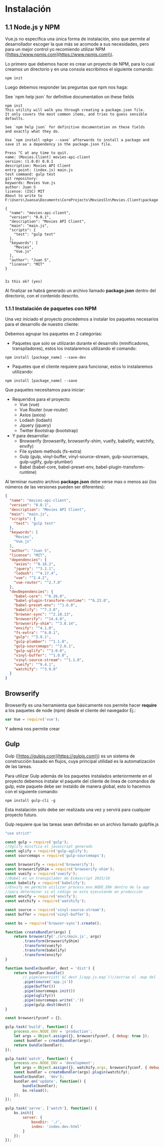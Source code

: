 # Instalación

## 1.1 Node.js y NPM

Vue.js no especifica una única forma de instalación, sino que permite al desarrollador escoger la que más se acomode a sus necesidades, pero para un mejor control yo recomiendo utilizar NPM \([https://www.npmjs.com](https://www.npmjs.com)\).

Lo primero que debemos hacer es crear un proyecto de NPM, para lo cual creamos un directorio y en una consola escribimos el siguiente comando:

```
npm init
```

Luego debemos responder las preguntas que npm nos haga:

See \`npm help json\` for definitive documentation on these fields

    npm init
    This utility will walk you through creating a package.json file.
    It only covers the most common items, and tries to guess sensible defaults.

    See `npm help json` for definitive documentation on these fields
    and exactly what they do.

    Use `npm install <pkg> --save` afterwards to install a package and
    save it as a dependency in the package.json file.

    Press ^C at any time to quit.
    name: (Movies.Client) movies-api-client
    version: (1.0.0) 0.0.1
    description: Movies API Client
    entry point: (index.js) main.js
    test command: gulp test
    git repository:
    keywords: Movies Vue.js
    author: Juan S
    license: (ISC) MIT
    About to write to F:\Users\Juansa\Documents\CoreProjects\MoviesSln\Movies.Client\package.json:

    {
      "name": "movies-api-client",
      "version": "0.0.1",
      "description": "Movies API Client",
      "main": "main.js",
      "scripts": {
        "test": "gulp test"
      },
      "keywords": [
        "Movies",
        "Vue.js"
      ],
      "author": "Juan S",
      "license": "MIT"
    }


    Is this ok? (yes)

Al finalizar se habrá generado un archivo llamado **package.json** dentro del directorio, con el contenido descrito.

### 1.1.1 Instalación de paquetes con NPM

Una vez iniciado el proyecto procedemos a instalar los paquetes necesarios para el desarrollo de nuestro cliente:

Debemos agrupar los paquetes en 2 categorías:

* Paquetes que solo se utilizarán durante el desarrollo \(minificadores, transpiladores\), estos los instalaremos utilizando el comando: 

```
npm install [package_name] --save-dev
```

* Paquetes que el cliente requiere para funcionar, estos lo instalaremos utilizando:

```
npm install [package_name] --save
```

Que paquetes necesitamos para iniciar:

* Requeridos para el proyecto:
  * Vue \(vue\)
  * Vue Router \(vue-router\)
  * Axios \(axios\)
  * Lodash \(lodash\)
  * Jquery \(jquery\)
  * Twitter Bootstrap \(bootstrap\)
* Y para desarrollar:
  * Browserify \(browserify, browserify-shim, vueify, babelify, watchify, envify\)
  * File system methods \(fs-extra\)
  * Gulp \(gulp, vinyl-buffer, vinyl-source-stream, gulp-sourcemaps, gulp-uglify, gulp-plumber\)
  * Babel \(babel-core, babel-preset-env, babel-plugin-transform-runtime\)

Al terminar nuestro archivo **package.json** debe verse mas o menos asi \(los números de las versiones pueden ser diferentes\):

```json
{
  "name": "movies-api-client",
  "version": "0.0.1",
  "description": "Movies API Client",
  "main": "main.js",
  "scripts": {
    "test": "gulp test"
  },
  "keywords": [
    "Movies",
    "Vue.js"
  ],
  "author": "Juan S",
  "license": "MIT",
  "dependencies": {
    "axios": "^0.16.2",
    "jquery": "^3.2.1",
    "lodash": "^4.17.4",
    "vue": "^2.4.2",
    "vue-router": "^2.7.0"
  },
  "devDependencies": {
    "babel-core": "^6.26.0",
    "babel-plugin-transform-runtime": "^6.23.0",
    "babel-preset-env": "^1.6.0",
    "babelify": "^7.3.0",
    "browser-sync": "^2.18.13",
    "browserify": "^14.4.0",
    "browserify-shim": "^3.8.14",
    "envify": "^4.1.0",
    "fs-extra": "^4.0.1",
    "gulp": "^3.9.1",
    "gulp-plumber": "^1.1.0",
    "gulp-sourcemaps": "^2.6.1",
    "gulp-uglify": "^3.0.0",
    "vinyl-buffer": "^1.0.0",
    "vinyl-source-stream": "^1.1.0",
    "vueify": "^9.4.1",
    "watchify": "^3.9.0"
  }
}
```

## Browserify

Browserify es una herramienta que básicamente nos permite hacer **require** a los paquetes de node \(npm\) desde el cliente del navegador Ej.:

```js
var Vue = require('vue');
```

Y ademá nos permite crear

## Gulp

Gulp \([https://gulpjs.com](https://gulpjs.com)\) es un sistema de construcción basado en flujos, cuya principal utilidad es la automatización de las tareas.

Para utilizar Gulp además de los paquetes instalados anteriormente en el proyecto debemos instalar el paquete del cliente de linea de comandos de gulp, este paquete debe ser instaldo de manera global, esto lo hacemos con el siguiente comando:

```
npm install gulp-cli -g
```

Esta instalación solo debe ser realizada una vez y servirá para cualquier proyecto futuro.

Gulp requiere que las tareas sean definidas en un archivo llamado gulpfile.js

```js
"use strict"

const gulp = require('gulp');
//Uglify minifica el javascript generado
const uglify = require('gulp-uglify');
const sourcemaps = require('gulp-sourcemaps');

const browserify = require('browserify');
const browserifyShim = require('browserify-shim');
const vueify = require('vueify');
//Babel es un transpilador de Ecmascript 2015/16
const babelify = require('babelify');
//Envify me permite utilizar process.env.NODE_ENV dentro de la app
//para determinar si el código se esta ejecutando en producción
const envify = require('envify');
const watchify = require('watchify');

const source = require('vinyl-source-stream');
const buffer = require('vinyl-buffer');

const bs = require('browser-sync').create();

function createBundler(args) {
    return browserify('./src/main.js', args)
        .transform(browserifyShim)
        .transform(vueify)
        .transform(babelify)
        .transform(envify)
}

function bundle(bundler, dest = 'dist') {
    return bundler.bundle()
        //.pipe(exorcist(`${ dest }/app.js.map`))//extrae el .map del .js
        .pipe(source('app.js'))
        .pipe(buffer())
        .pipe(sourcemaps.init())
        .pipe(uglify())
        .pipe(sourcemaps.write('.'))
        .pipe(gulp.dest(dest))
}

const browserifyconf = {};

gulp.task('build', function() {
    process.env.NODE_ENV = 'production';
    let args = Object.assign({}, browserifyconf, { debug: true });
    const bundler = createBundler(args);
    return bundle(bundler);
});

gulp.task('watch', function() {
    process.env.NODE_ENV = 'development';
    let args = Object.assign({}, watchify.args, browserifyconf, { debug: true });
    const bundler = createBundler(args).plugin(watchify);
    bundle(bundler, 'dev');
    bundler.on('update', function() {
        bundle(bundler);
        bs.reload();
    });
});

gulp.task('serve', ['watch'], function() {
    bs.init({
        server: {
            baseDir: './',
            index: 'index.dev.html'
        }
    });
});
```



